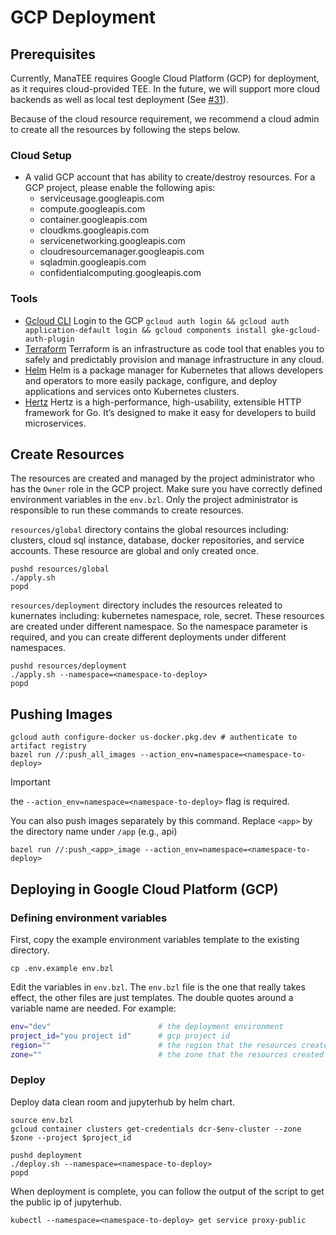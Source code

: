 # GCP Deployment

## Prerequisites

Currently, ManaTEE requires Google Cloud Platform (GCP) for deployment, as it requires cloud-provided TEE.
In the future, we will support more cloud backends as well as local test deployment (See [#31](https://github.com/manatee-project/manatee/issues/31)).

Because of the cloud resource requirement, we recommend a cloud admin to create all the resources by following the steps below.

### Cloud Setup

* A valid GCP account that has ability to create/destroy resources. For a GCP project, please enable the following apis:
    - serviceusage.googleapis.com
    - compute.googleapis.com
    - container.googleapis.com
    - cloudkms.googleapis.com
    - servicenetworking.googleapis.com
    - cloudresourcemanager.googleapis.com
    - sqladmin.googleapis.com
    - confidentialcomputing.googleapis.com

### Tools
* [Gcloud CLI](https://cloud.google.com/sdk/docs/install) Login to the GCP `gcloud auth login && gcloud auth application-default login && gcloud components install gke-gcloud-auth-plugin`
* [Terraform](https://developer.hashicorp.com/terraform/tutorials/aws-get-started/install-cli) Terraform is an infrastructure as code tool that enables you to safely and predictably provision and manage infrastructure in any cloud.
* [Helm](https://helm.sh/docs/intro/install/) Helm is a package manager for Kubernetes that allows developers and operators to more easily package, configure, and deploy applications and services onto Kubernetes clusters.
* [Hertz](https://github.com/cloudwego/hertz) Hertz is a high-performance, high-usability, extensible HTTP framework for Go. It’s designed to make it easy for developers to build microservices.

## Create Resources

The resources are created and managed by the project administrator who has the `Owner` role in the GCP project. Make sure you have correctly defined environment variables in the `env.bzl`. Only the project administrator is responsible to run these commands to create resources.

`resources/global` directory contains the global resources including: clusters, cloud sql instance, database, docker repositories, and service accounts. These resource are global and only created once.
```
pushd resources/global
./apply.sh
popd
```

`resources/deployment` directory includes the resources releated to kunernates including: kubernetes namespace, role, secret. These resources are created under different namespace. So the namespace parameter is required, and you can create different deployments under different namespaces.
```shell 
pushd resources/deployment
./apply.sh --namespace=<namespace-to-deploy>
popd
```

## Pushing Images

```shell 
gcloud auth configure-docker us-docker.pkg.dev # authenticate to artifact registry
bazel run //:push_all_images --action_env=namespace=<namespace-to-deploy>
```

> [!IMPORTANT]
> the `--action_env=namespace=<namespace-to-deploy>` flag is required.

You can also push images separately by this command. Replace `<app>` by the directory name under `/app` (e.g., api)

```
bazel run //:push_<app>_image --action_env=namespace=<namespace-to-deploy>
```

## Deploying in Google Cloud Platform (GCP)

### Defining environment variables
First, copy the example environment variables template to the existing directory.
```
cp .env.example env.bzl
```
Edit the variables in `env.bzl`. The `env.bzl` file is the one that really takes effect, the other files are just templates. The double quotes around a variable name are needed. For example:

``` sh title="env.bzl"
env="dev"                        # the deployment environment
project_id="you project id"      # gcp project id
region=""                        # the region that the resources created in
zone=""                          # the zone that the resources created in
```

### Deploy

Deploy data clean room and jupyterhub by helm chart.
```shell 
source env.bzl
gcloud container clusters get-credentials dcr-$env-cluster --zone $zone --project $project_id

pushd deployment
./deploy.sh --namespace=<namespace-to-deploy>
popd
```
When deployment is complete, you can follow the output of the script to get the public ip of jupyterhub. 
```
kubectl --namespace=<namespace-to-deploy> get service proxy-public
```
